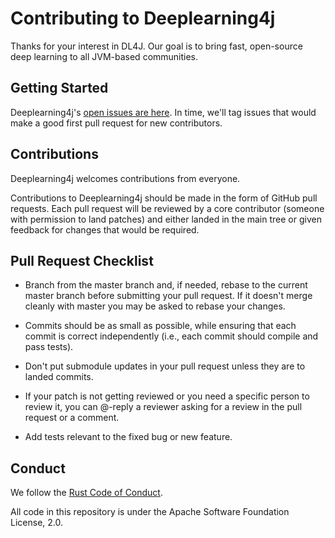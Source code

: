 # Contributing to Deeplearning4j

Thanks for your interest in DL4J. Our goal is to bring fast, open-source deep learning to all JVM-based communities.

## Getting Started

Deeplearning4j's [open issues are here](https://github.com/deeplearning4j/deeplearning4j/issues). In time, we'll tag issues that would make a good first pull request for new contributors. 

## Contributions

Deeplearning4j welcomes contributions from everyone.

Contributions to Deeplearning4j should be made in the form of GitHub pull requests. Each pull request will
be reviewed by a core contributor (someone with permission to land patches) and either landed in the
main tree or given feedback for changes that would be required.

## Pull Request Checklist

- Branch from the master branch and, if needed, rebase to the current master
  branch before submitting your pull request. If it doesn't merge cleanly with
  master you may be asked to rebase your changes.

- Commits should be as small as possible, while ensuring that each commit is
  correct independently (i.e., each commit should compile and pass tests). 

- Don't put submodule updates in your pull request unless they are to landed
  commits.

- If your patch is not getting reviewed or you need a specific person to review
  it, you can @-reply a reviewer asking for a review in the pull request or a
  comment.

- Add tests relevant to the fixed bug or new feature.  

## Conduct

We follow the [Rust Code of Conduct](http://www.rust-lang.org/conduct.html).

All code in this repository is under the Apache Software Foundation License, 2.0.
